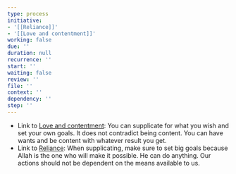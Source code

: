 ```yaml
---
type: process
initiative:
- '[[Reliance]]'
- '[[Love and contentment]]'
working: false
due: ''
duration: null
recurrence: ''
start: ''
waiting: false
review: ''
file: ''
context: ''
dependency: ''
step: ''
---
```


* Link to [Love and contentment](Initiatives/good%20traits/Love%20and%20contentment.md): You can supplicate for what you wish and set your own goals. It does not contradict being content. You can have wants and be content with whatever result you get.
* Link to [Reliance](Initiatives/good%20traits/Reliance.md): When supplicating, make sure to set big goals because Allah is the one who will make it possible. He can do anything. Our actions should not be dependent on the means available to us.
